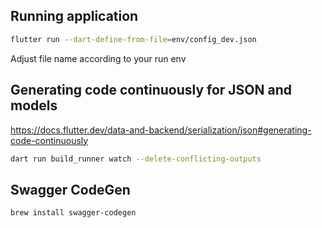 
## Running application 
``` bash
flutter run --dart-define-from-file=env/config_dev.json
```
Adjust file name according to your run env


## Generating code continuously for JSON and models
https://docs.flutter.dev/data-and-backend/serialization/json#generating-code-continuously

```bash
dart run build_runner watch --delete-conflicting-outputs
```

## Swagger CodeGen
```bash
brew install swagger-codegen
```